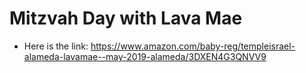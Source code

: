 # Mitzvah Day with Lava Mae

- Here is the link: https://www.amazon.com/baby-reg/templeisrael-alameda-lavamae--may-2019-alameda/3DXEN4G3QNVV9

